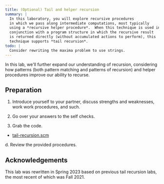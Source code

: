```yaml
---
title: (Optional) Tail and helper recursion
summary: |
  In this laboratory, you will explore recursive procedures
  in which we pass along intermediate computations, most typically
  using a *recursive helper procedure*.  When this technique is used in
  conjunction with a program structure in which the recursive result
  is returned directly (without accumulated actions to perform), this
  technique supports *tail recursion*.
todo: |  
  Consider rewriting the maxima problem to use strings.
---
```


In this lab, we'll further expand our understanding of recursion, considering how patterns (both pattern matching and patterns of recursion) and helper procedures improve our ability to recurse.

## Preparation

1. Introduce yourself to your partner, discuss strengths and weaknesses, work work procedures, and such.

2. Go over your answers to the self checks.

3. Grab the code.

* [tail-recursion.scm](../code/labs/tail-recursion.rkt)

d. Review the provided procedures.

## Acknowledgements

This lab was rewritten in Spring 2023 based on previous tail recursion labs, the most recent of which was Fall 2021.
